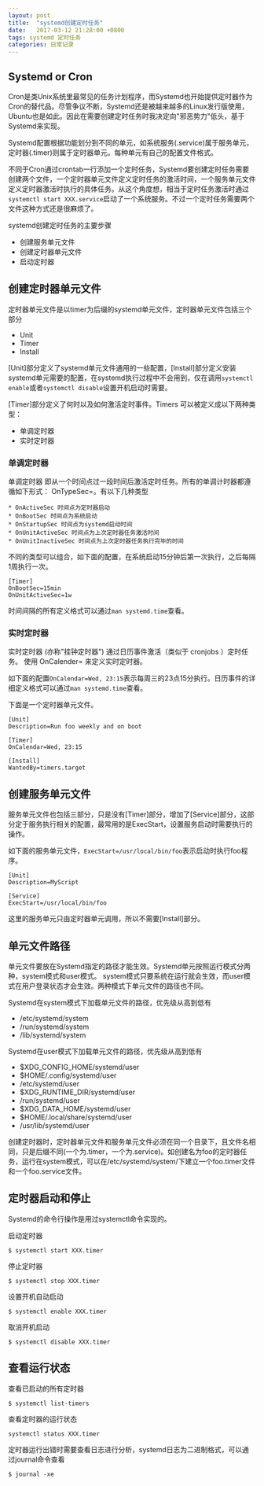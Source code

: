```yaml
---
layout: post
title:  "systemd创建定时任务"
date:   2017-03-12 21:28:00 +0800
tags: systemd 定时任务
categories: 日常记录
---
```


## Systemd or Cron

Cron是类Unix系统里最常见的任务计划程序，而Systemd也开始提供定时器作为Cron的替代品。尽管争议不断，Systemd还是被越来越多的Linux发行版使用，Ubuntu也是如此。因此在需要创建定时任务时我决定向"邪恶势力"低头，基于Systemd来实现。

Systemd配置根据功能划分到不同的单元，如系统服务(.service)属于服务单元，定时器(.timer)则属于定时器单元。每种单元有自己的配置文件格式。

不同于Cron通过crontab一行添加一个定时任务，Systemd要创建定时任务需要创建两个文件，一个定时器单元文件定义定时任务的激活时间，一个服务单元文件定义定时器激活时执行的具体任务。从这个角度想，相当于定时任务激活时通过`systemctl start XXX.service`启动了一个系统服务。不过一个定时任务需要两个文件这种方式还是很麻烦了。

systemd创建定时任务的主要步骤
* 创建服务单元文件
* 创建定时器单元文件
* 启动定时器

## 创建定时器单元文件
定时器单元文件是以timer为后缀的systemd单元文件，定时器单元文件包括三个部分
* Unit
* Timer
* Install

[Unit]部分定义了systemd单元文件通用的一些配置，[Install]部分定义安装systemd单元需要的配置，在systemd执行过程中不会用到，仅在调用`systemctl enable`或者`systemctl disable`设置开机启动时需要。

[Timer]部分定义了何时以及如何激活定时事件。Timers 可以被定义成以下两种类型：
* 单调定时器
* 实时定时器

### 单调定时器
单调定时器 即从一个时间点过一段时间后激活定时任务。所有的单调计时器都遵循如下形式： OnTypeSec=。有以下几种类型

    * OnActiveSec 时间点为定时器启动
    * OnBootSec 时间点为系统启动
    * OnStartupSec 时间点为systemd启动时间
    * OnUnitActiveSec 时间点为上次定时器任务激活时间
    * OnUnitInactiveSec 时间点为上次定时器任务执行完毕的时间

不同的类型可以组合，如下面的配置，在系统启动15分钟后第一次执行，之后每隔1周执行一次。
```
[Timer]
OnBootSec=15min
OnUnitActiveSec=1w 
```

时间间隔的所有定义格式可以通过`man systemd.time`查看。

### 实时定时器

实时定时器 (亦称"挂钟定时器") 通过日历事件激活（类似于 cronjobs ）定时任务。 使用 OnCalender= 来定义实时定时器。

如下面的配置`OnCalendar=Wed, 23:15`表示每周三的23点15分执行。日历事件的详细定义格式可以通过`man systemd.time`查看。

下面是一个定时器单元文件。
```
[Unit]
Description=Run foo weekly and on boot

[Timer]
OnCalendar=Wed, 23:15

[Install]
WantedBy=timers.target
```

## 创建服务单元文件

 服务单元文件也包括三部分，只是没有[Timer]部分，增加了[Service]部分，这部分定于服务执行相关的配置，最常用的是ExecStart，设置服务启动时需要执行的操作。

如下面的服务单元文件，`ExecStart=/usr/local/bin/foo`表示启动时执行foo程序。
```
[Unit]
Description=MyScript

[Service]
ExecStart=/usr/local/bin/foo
```

这里的服务单元只由定时器单元调用，所以不需要[Install]部分。

## 单元文件路径

单元文件要放在Systemd指定的路径才能生效。Systemd单元按照运行模式分两种，system模式和user模式。
system模式只要系统在运行就会生效，而user模式在用户登录状态才会生效。两种模式下单元文件的路径也不同。

Systemd在system模式下加载单元文件的路径，优先级从高到低有
* /etc/systemd/system
* /run/systemd/system
* /lib/systemd/system

Systemd在user模式下加载单元文件的路径，优先级从高到低有
* $XDG_CONFIG_HOME/systemd/user
* $HOME/.config/systemd/user
* /etc/systemd/user
* $XDG_RUNTIME_DIR/systemd/user
* /run/systemd/user  
* $XDG_DATA_HOME/systemd/user
* $HOME/.local/share/systemd/user 
* /usr/lib/systemd/user

创建定时器时，定时器单元文件和服务单元文件必须在同一个目录下，且文件名相同，只是后缀不同(一个为.timer，一个为.service)。如创建名为foo的定时器任务，运行在system模式，可以在/etc/systemd/system/下建立一个foo.timer文件和一个foo.service文件。


## 定时器启动和停止

Systemd的命令行操作是用过systemctl命令实现的。

启动定时器
```
$ systemctl start XXX.timer
```

停止定时器
```
$ systemctl stop XXX.timer
```

设置开机自动启动
```
$ systemctl enable XXX.timer
```

取消开机启动
```
$ systemctl disable XXX.timer
```

## 查看运行状态

查看已启动的所有定时器
```
$ systemctl list-timers
```

查看定时器的运行状态
```
systemctl status XXX.timer
```

定时器运行出错时需要查看日志进行分析，systemd日志为二进制格式，可以通过journal命令查看
```
$ journal -xe
```